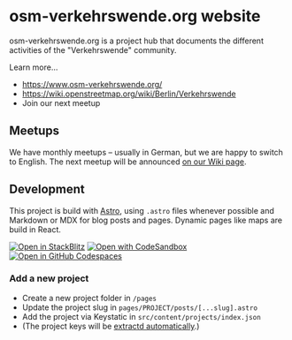 # osm-verkehrswende.org website

osm-verkehrswende.org is a project hub that documents the different activities of the "Verkehrswende" community.

Learn more…

- https://www.osm-verkehrswende.org/
- https://wiki.openstreetmap.org/wiki/Berlin/Verkehrswende
- Join our next meetup

## Meetups

We have monthly meetups – usually in German, but we are happy to switch to English. The next meetup will be announced [on our Wiki page](https://wiki.openstreetmap.org/wiki/Berlin/Verkehrswende).

## Development

This project is build with [Astro](https://astro.build/), using `.astro` files whenever possible and Markdown or MDX for blog posts and pages. Dynamic pages like maps are build in React.

[![Open in StackBlitz](https://developer.stackblitz.com/img/open_in_stackblitz.svg)](https://stackblitz.com/github/withastro/astro/tree/latest/examples/blog)
[![Open with CodeSandbox](https://assets.codesandbox.io/github/button-edit-lime.svg)](https://codesandbox.io/p/sandbox/github/withastro/astro/tree/latest/examples/blog)
[![Open in GitHub Codespaces](https://github.com/codespaces/badge.svg)](https://codespaces.new/withastro/astro?devcontainer_path=.devcontainer/blog/devcontainer.json)

### Add a new project

- Create a new project folder in `/pages`
- Update the project slug in `pages/PROJECT/posts/[...slug].astro`
- Add the project via Keystatic in `src/content/projects/index.json`
- (The project keys will be [extractd automatically](keystatic/scripts/README.md).)
